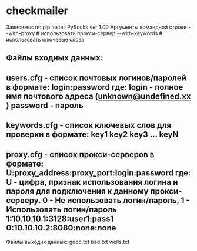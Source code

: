 # checkmailer
Зависимости:
pip install PySocks
ver 1.00
Аргументы командной строки
--with-proxy	# использовать прокси-сервер
--with-keywords	# использовать ключевые слова

Файлы входных данных:
------------------------------------------------------------------------------------------------
users.cfg - список почтовых логинов/паролей в формате:
login:password
где:
login - полное имя почтового адреса (unknown@undefined.xx )
password - пароль
-------------------------------------------------------------------------------------------------
keywords.cfg - список ключевых слов для проверки в формате:
key1
key2
key3
...
keyN
-------------------------------------------------------------------------------------------------
proxy.cfg - список прокси-серверов в формате:
U:proxy_address:proxy_port:login:password
где:
U - цифра, признак использования логина и пароля для подключения к данному прокси-серверу.
	0 - Не использовать логин/пароль, 1 - Использовать логин/пароль
1:10.10.10.1:3128:user1:pass1
0:10.10.10.2:8080:none:none
-------------------------------------------------------------------------------------------------
Файлы выходнх данных:
good.txt
bad.txt
wells.txt
